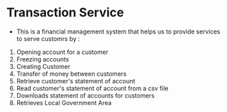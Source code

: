 # Transaction Service
+ This is a financial management system that helps us to provide services to serve customrs by :

<ol>
<li>Opening account for a customer</li>
<li>Freezing accounts</li>
<li>Creating Customer</li>
<li>Transfer of money between customers</li>
<li>Retrieve customer's statement of account</li>
<li>Read customer's statement of account from a csv file</li>
<li>Downloads statement of accounts for customers</li>
<li>Retrieves Local Government Area</li>

</ol>